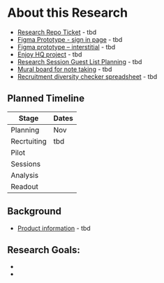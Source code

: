 # About this Research

- [Research Repo Ticket]() - tbd
- [Figma Prototype - sign in page]() - tbd
- [Figma prototype – interstitial]() - tbd
- [Enjoy HQ project]() - tbd
- [Research Session Guest List Planning]() - tbd
- [Mural board for note taking]() - tbd
- [Recruitment diversity checker spreadsheet]() - tbd

## Planned Timeline

| Stage | Dates |
| --- | ---|
| Planning | Nov |
| Recrtuiting | tbd |
| Pilot |  |
| Sessions |  |
| Analysis |  |
| Readout |  |


## Background


- [Product information]() - tbd

  
## Research Goals:
- 
- 

